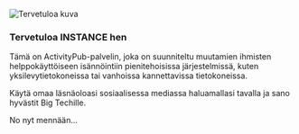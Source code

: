![Tervetuloa kuva](/helpimages/welcome.jpg)
### Tervetuloa INSTANCE hen
Tämä on ActivityPub-palvelin, joka on suunniteltu muutamien ihmisten helppokäyttöiseen isännöintiin pienitehoisissa järjestelmissä, kuten yksilevytietokoneissa tai vanhoissa kannettavissa tietokoneissa.

Käytä omaa läsnäoloasi sosiaalisessa mediassa haluamallasi tavalla ja sano hyvästit Big Techille.

No nyt mennään...
